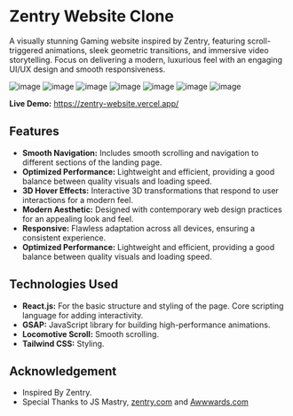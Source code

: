 # Zentry Website Clone

A visually stunning Gaming website inspired by Zentry, featuring scroll-triggered animations, sleek geometric transitions, and immersive video storytelling. 
Focus on delivering a modern, luxurious feel with an engaging UI/UX design and smooth responsiveness.

![image](https://github.com/user-attachments/assets/ab1d1cc4-aef2-46a4-ad4f-3ef89bb3a657)
![image](https://github.com/user-attachments/assets/cb59f112-c41b-4cd9-b1f0-511da9b6fdf4)
![image](https://github.com/user-attachments/assets/ff33ea64-89ec-4e2d-8b25-758fffb243bc)
![image](https://github.com/user-attachments/assets/4486939b-bc22-46d5-baf3-4a5c64d45d99)
![image](https://github.com/user-attachments/assets/b7116553-568a-42d6-bed1-42eeaebbdf75)
![image](https://github.com/user-attachments/assets/c06c9d77-819d-489d-8c22-98303d94faac)
![image](https://github.com/user-attachments/assets/38a7fba5-f505-496f-bb10-fe8f95ef3b98)

**Live Demo:** https://zentry-website.vercel.app/

## Features

- **Smooth Navigation:** Includes smooth scrolling and navigation to different sections of the landing page.
- **Optimized Performance:** Lightweight and efficient, providing a good balance between quality visuals and loading speed.
- **3D Hover Effects:** Interactive 3D transformations that respond to user interactions for a modern feel.
- **Modern Aesthetic:** Designed with contemporary web design practices for an appealing look and feel.
- **Responsive:** Flawless adaptation across all devices, ensuring a consistent experience.
- **Optimized Performance:** Lightweight and efficient, providing a good balance between quality visuals and loading speed.

## Technologies Used

- **React.js:** For the basic structure and styling of the page. Core scripting language for adding interactivity.
- **GSAP:** JavaScript library for building high-performance animations.
- **Locomotive Scroll:** Smooth scrolling.
- **Tailwind CSS:** Styling.

## Acknowledgement

- Inspired By Zentry.
- Special Thanks to JS Mastry, [zentry.com](https://zentry.com) and [Awwwards.com](https://awwwards.com)
   
